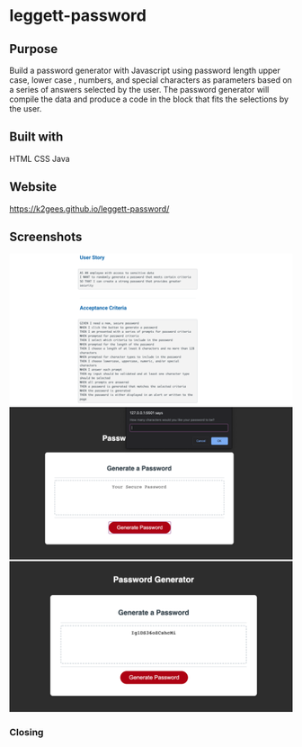 # leggett-password

## Purpose
Build a password generator with Javascript using password length upper case, lower case , numbers, and special characters as parameters based on a series of answers selected by the user. The password generator will compile the data and produce a code in the block that fits the selections by the user.   

## Built with
HTML
CSS
Java

## Website
https://k2gees.github.io/leggett-password/

## Screenshots
![Acceptance criteria](./assets/images/acceptance-criteria.png)
![Window prompt](./assets/images/window-prompt.png)
![Password success](./assets/images/password-success.png)

### Closing


